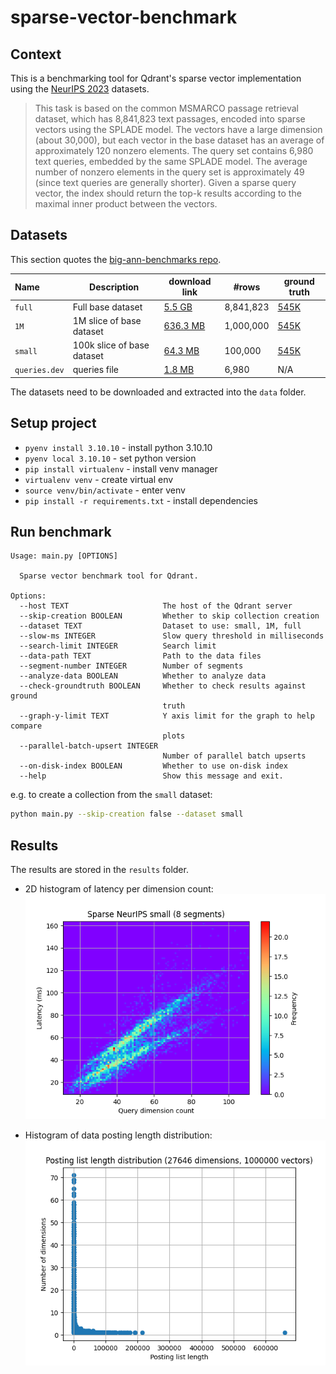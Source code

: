 # sparse-vector-benchmark

## Context

This is a benchmarking tool for Qdrant's sparse vector implementation using the [NeurIPS 2023](https://big-ann-benchmarks.com/neurips23.html) datasets.

> This task is based on the common MSMARCO passage retrieval dataset, which has 8,841,823 text passages, encoded into sparse vectors using the SPLADE model. The vectors have a large dimension (about 30,000), but each vector in the base dataset has an average of approximately 120 nonzero elements. The query set contains 6,980 text queries, embedded by the same SPLADE model. The average number of nonzero elements in the query set is approximately 49 (since text queries are generally shorter). Given a sparse query vector, the index should return the top-k results according to the maximal inner product between the vectors.


## Datasets

This section quotes the [big-ann-benchmarks repo](https://github.com/harsha-simhadri/big-ann-benchmarks/blob/main/dataset_preparation/sparse_dataset.md).

| Name          | Description                | download link                                                                                | #rows     | ground truth                                                                              | 
|:--------------|----------------------------|----------------------------------------------------------------------------------------------|-----------|-------------------------------------------------------------------------------------------|
| `full`        | Full base dataset          | [5.5 GB](https://storage.googleapis.com/ann-challenge-sparse-vectors/csr/base_full.csr.gz)   | 8,841,823 | [545K](https://storage.googleapis.com/ann-challenge-sparse-vectors/csr/base_full.dev.gt)  |
| `1M`          | 1M slice of base dataset   | [636.3 MB](https://storage.googleapis.com/ann-challenge-sparse-vectors/csr/base_1M.csr.gz)   | 1,000,000 | [545K](https://storage.googleapis.com/ann-challenge-sparse-vectors/csr/base_1M.dev.gt)    |
| `small`       | 100k slice of base dataset | [64.3 MB](https://storage.googleapis.com/ann-challenge-sparse-vectors/csr/base_small.csr.gz) | 100,000   | [545K](https://storage.googleapis.com/ann-challenge-sparse-vectors/csr/base_small.dev.gt) |
| `queries.dev` | queries file               | [1.8 MB](https://storage.googleapis.com/ann-challenge-sparse-vectors/csr/queries.dev.csr.gz) | 6,980     | N/A                                                                                       |


The datasets need to be downloaded and extracted into the `data` folder.

## Setup project

* `pyenv install 3.10.10` - install python 3.10.10
* `pyenv local 3.10.10` - set python version
* `pip install virtualenv` - install venv manager
* `virtualenv venv` - create virtual env
* `source venv/bin/activate` - enter venv
* `pip install -r requirements.txt` - install dependencies

## Run benchmark

```
Usage: main.py [OPTIONS]

  Sparse vector benchmark tool for Qdrant.

Options:
  --host TEXT                     The host of the Qdrant server
  --skip-creation BOOLEAN         Whether to skip collection creation
  --dataset TEXT                  Dataset to use: small, 1M, full
  --slow-ms INTEGER               Slow query threshold in milliseconds
  --search-limit INTEGER          Search limit
  --data-path TEXT                Path to the data files
  --segment-number INTEGER        Number of segments
  --analyze-data BOOLEAN          Whether to analyze data
  --check-groundtruth BOOLEAN     Whether to check results against ground
                                  truth
  --graph-y-limit TEXT            Y axis limit for the graph to help compare
                                  plots
  --parallel-batch-upsert INTEGER
                                  Number of parallel batch upserts
  --on-disk-index BOOLEAN         Whether to use on-disk index
  --help                          Show this message and exit.
```

e.g. to create a collection from the `small` dataset:

```bash
python main.py --skip-creation false --dataset small
```
    
## Results

The results are stored in the `results` folder.

- 2D histogram of latency per dimension count: ![results](./neurIPS_bench_example.png)

- Histogram of data posting length distribution: ![results](./neurIPS_posting_len_example.png)
